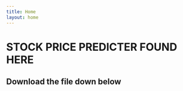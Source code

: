 ```yaml
---
title: Home
layout: home
---
```


# STOCK PRICE PREDICTER FOUND HERE
## Download the file down below
